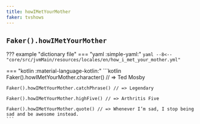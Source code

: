 ```yaml
---
title: howIMetYourMother
faker: tvshows
---
```


## `Faker().howIMetYourMother`

??? example "dictionary file"
    === "yaml :simple-yaml:"
        ```yaml
        --8<-- "core/src/jvmMain/resources/locales/en/how_i_met_your_mother.yml"
        ```

=== "kotlin :material-language-kotlin:"
    ```kotlin
    Faker().howIMetYourMother.character() // => Ted Mosby

    Faker().howIMetYourMother.catchPhrase() // => Legendary

    Faker().howIMetYourMother.highFive() // => Arthritis Five

    Faker().howIMetYourMother.quote() // => Whenever I’m sad, I stop being sad and be awesome instead.
    ```
